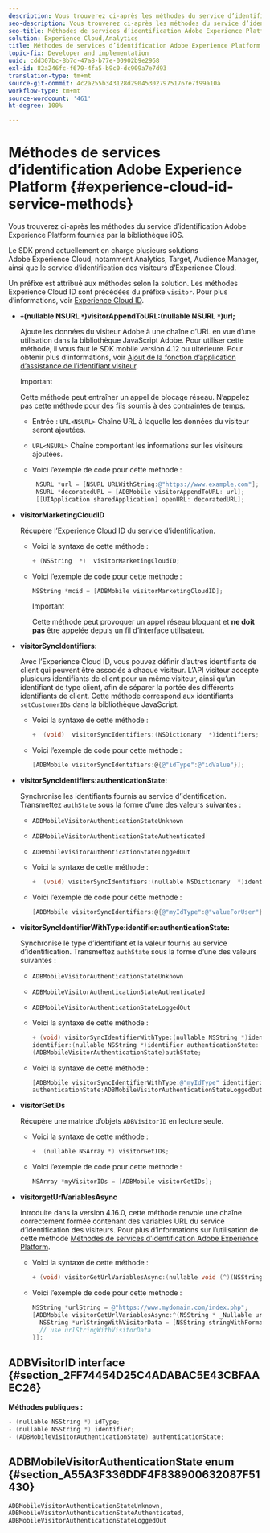 ```yaml
---
description: Vous trouverez ci-après les méthodes du service d’identification Adobe Experience Platform fournies par la bibliothèque iOS.
seo-description: Vous trouverez ci-après les méthodes du service d’identification Adobe Experience Platform fournies par la bibliothèque iOS.
seo-title: Méthodes de services d’identification Adobe Experience Platform
solution: Experience Cloud,Analytics
title: Méthodes de services d’identification Adobe Experience Platform
topic-fix: Developer and implementation
uuid: cdd307bc-8b7d-47a8-b77e-00902b9e2968
exl-id: 82a246fc-f679-4fa5-b9c0-dc909a7e7d93
translation-type: tm+mt
source-git-commit: 4c2a255b343128d2904530279751767e7f99a10a
workflow-type: tm+mt
source-wordcount: '461'
ht-degree: 100%

---
```


# Méthodes de services d’identification Adobe Experience Platform {#experience-cloud-id-service-methods}

Vous trouverez ci-après les méthodes du service d’identification Adobe Experience Platform fournies par la bibliothèque iOS.

Le SDK prend actuellement en charge plusieurs solutions Adobe Experience Cloud, notamment Analytics, Target, Audience Manager, ainsi que le service d’identification des visiteurs d’Experience Cloud.

Un préfixe est attribué aux méthodes selon la solution. Les méthodes Experience Cloud ID sont précédées du préfixe `visitor`. Pour plus d’informations, voir [Experience Cloud ID](/help/ios/marketing-cloud/mcvid.md).

* **`+`(nullable NSURL `*`)visitorAppendToURL:(nullable NSURL `*`)url;**

   Ajoute les données du visiteur Adobe à une chaîne d’URL en vue d’une utilisation dans la bibliothèque JavaScript Adobe. Pour utiliser cette méthode, il vous faut le SDK mobile version 4.12 ou ultérieure. Pour obtenir plus d’informations, voir [Ajout de la fonction d’application d’assistance de l’identifiant visiteur](https://docs.adobe.com/content/help/fr-FR/id-service/using/id-service-api/methods/appendvisitorid.html).

   >[!IMPORTANT]
   >
   >Cette méthode peut entraîner un appel de blocage réseau. N’appelez pas cette méthode pour des fils soumis à des contraintes de temps.

   * Entrée : `URL<NSURL>`
Chaîne URL à laquelle les données du visiteur seront ajoutées.
   * `URL<NSURL>`
Chaîne comportant les informations sur les visiteurs ajoutées.

   * Voici l’exemple de code pour cette méthode :

      ```objective-c
       NSURL *url = [NSURL URLWithString:@"https://www.example.com"];  
       NSURL *decoratedURL = [ADBMobile visitorAppendToURL: url];  
       [[UIApplication sharedApplication] openURL: decoratedURL];  
      ```

* **visitorMarketingCloudID**

   Récupère l’Experience Cloud ID du service d’identification.

   * Voici la syntaxe de cette méthode :

      ```objective-c
      + (NSString  *)  visitorMarketingCloudID;
      ```

   * Voici l’exemple de code pour cette méthode :

      ```objective-c
      NSString *mcid = [ADBMobile visitorMarketingCloudID]; 
      ```

      >[!IMPORTANT]
      >
      >Cette méthode peut provoquer un appel réseau bloquant et **ne doit pas** être appelée depuis un fil d’interface utilisateur.

* **visitorSyncIdentifiers:**

   Avec l’Experience Cloud ID, vous pouvez définir d’autres identifiants de client qui peuvent être associés à chaque visiteur. L’API visiteur accepte plusieurs identifiants de client pour un même visiteur, ainsi qu’un identifiant de type client, afin de séparer la portée des différents identifiants de client. Cette méthode correspond aux identifiants `setCustomerIDs` dans la bibliothèque JavaScript.

   * Voici la syntaxe de cette méthode :

      ```objective-c
      +  (void)  visitorSyncIdentifiers:(NSDictionary  *)identifiers;
      ```

   * Voici l’exemple de code pour cette méthode :

      ```objective-c
      [ADBMobile visitorSyncIdentifiers:@{@"idType":@"idValue"}];
      ```

* **visitorSyncIdentifiers:authenticationState:**

   Synchronise les identifiants fournis au service d’identification. Transmettez `authState` sous la forme d’une des valeurs suivantes :

   * `ADBMobileVisitorAuthenticationStateUnknown`
   * `ADBMobileVisitorAuthenticationStateAuthenticated`
   * `ADBMobileVisitorAuthenticationStateLoggedOut`

   * Voici la syntaxe de cette méthode :

      ```objective-c
      +  (void) visitorSyncIdentifiers:(nullable NSDictionary  *)identifiers  authenticationState:(ADBMobileVisitorAuthenticationState)authState; 
      ```

   * Voici l’exemple de code pour cette méthode :

      ```objective-c
      [ADBMobile visitorSyncIdentifiers:@{@"myIdType":@"valueForUser"}  authenticationState:ADBMobileVisitorAuthenticationStateAuthenticated]; 
      ```

* **visitorSyncIdentifierWithType:identifier:authenticationState:**

   Synchronise le type d’identifiant et la valeur fournis au service d’identification. Transmettez `authState` sous la forme d’une des valeurs suivantes :

   * `ADBMobileVisitorAuthenticationStateUnknown`
   * `ADBMobileVisitorAuthenticationStateAuthenticated`
   * `ADBMobileVisitorAuthenticationStateLoggedOut`

   * Voici la syntaxe de cette méthode :

      ```objective-c
      + (void) visitorSyncIdentifierWithType:(nullable NSString *)identifierType  
      identifier:(nullable NSString *)identifier authenticationState:
      (ADBMobileVisitorAuthenticationState)authState; 
      ```

   * Voici la syntaxe de cette méthode :

      ```objective-c
      [ADBMobile visitorSyncIdentifierWithType:@"myIdType" identifier:@"valueForUser"  
      authenticationState:ADBMobileVisitorAuthenticationStateLoggedOut]; 
      ```

* **visitorGetIDs**

   Récupère une matrice d’objets `ADBVisitorID` en lecture seule.

   * Voici la syntaxe de cette méthode :

      ```objective-c
      +  (nullable NSArray *) visitorGetIDs;
      ```

   * Voici l’exemple de code pour cette méthode :

      ```objective-c
      NSArray *myVisitorIDs = [ADBMobile visitorGetIDs];
      ```

* **visitorgetUrlVariablesAsync**

   Introduite dans la version 4.16.0, cette méthode renvoie une chaîne correctement formée contenant des variables URL du service d’identification des visiteurs. Pour plus d’informations sur l’utilisation de cette méthode [Méthodes de services d’identification Adobe Experience Platform](/help/ios/reference/hybrid-app.md).

   * Voici la syntaxe de cette méthode :

      ```objectivec
      + (void) visitorGetUrlVariablesAsync:(nullable void (^)(NSString* __nullable urlVariables))callback;
      ```

   * Voici l’exemple de code pour cette méthode :

      ```objectivec
      NSString *urlString = @"https://www.mydomain.com/index.php"; 
      [ADBMobile visitorGetUrlVariablesAsync:^(NSString * _Nullable urlVariables) { 
        NSString *urlStringWithVisitorData = [NSString stringWithFormat:@"%@?%@", urlString, urlVariables]; 
        // use urlStringWithVisitorData 
      }];
      ```

## ADBVisitorID interface {#section_2FF74454D25C4ADABAC5E43CBFAAEC26}

**Méthodes publiques :**

```objective-c
- (nullable NSString *) idType; 
- (nullable NSString *) identifier; 
- (ADBMobileVisitorAuthenticationState) authenticationState; 
```

## ADBMobileVisitorAuthenticationState enum  {#section_A55A3F336DDF4F838900632087F51430}

```objective-c
ADBMobileVisitorAuthenticationStateUnknown, 
ADBMobileVisitorAuthenticationStateAuthenticated, 
ADBMobileVisitorAuthenticationStateLoggedOut
```
